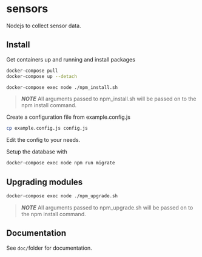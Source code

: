 # sensors
Nodejs to collect sensor data.

## Install

Get containers up and running and install packages

```sh
docker-compose pull
docker-compose up --detach

docker-compose exec node ./npm_install.sh
```
> **_NOTE_** All arguments passed to npm_install.sh will be passed on to the npm install command.

Create a configuration file from example.config.js

```sh
cp example.config.js config.js
```
Edit the config to your needs.

Setup the database with

```sh
docker-compose exec node npm run migrate
```

## Upgrading modules

```sh
docker-compose exec node ./npm_upgrade.sh
```
> **_NOTE_** All arguments passed to npm_upgrade.sh will be passed on to the npm install command.

## Documentation

See `doc/`folder for documentation.
